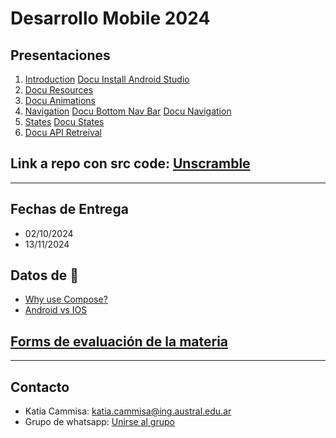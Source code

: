 # Desarrollo Mobile 2024

## Presentaciones
1. [Introduction](introduction) [Docu Install Android Studio](https://developer.android.com/codelabs/basic-android-kotlin-compose-install-android-studio?hl=es-419#0)
2. [Docu Resources](https://developer.android.com/guide/topics/resources/providing-resources?hl=es-419)
3. [Docu Animations](https://developer.android.com/develop/ui/compose/animation/introduction?hl=es-419)
4. [Navigation](navigation) [Docu Bottom Nav Bar](https://developer.android.com/develop/ui/compose/navigation?hl=es-419#bottom-nav) [Docu Navigation](https://developer.android.com/develop/ui/compose/navigation?hl=es-419h)
5. [States](states) [Docu States](https://developer.android.com/develop/ui/compose/state?hl=es-419)
6. [Docu API Retreival](https://www.geeksforgeeks.org/how-to-get-data-from-api-using-retrofit-library-in-android/)

## Link a repo con src code: [Unscramble](https://github.com/katiacammisa/Unscramble)
**************************************************

## Fechas de Entrega
* 02/10/2024
* 13/11/2024

## Datos de 🌈

* [Why use Compose?](https://developer.android.com/develop/ui/compose/why-adopt)
* [Android vs IOS](https://backlinko.com/iphone-vs-android-statistics)

## [Forms de evaluación de la materia](https://forms.gle/k6vuz8965myRfPN27)

**************************************************

## Contacto
* Katia Cammisa: [katia.cammisa@ing.austral.edu.ar](katia.cammisa@ing.austral.edu.ar)
* Grupo de whatsapp: [Unirse al grupo](https://chat.whatsapp.com/LRkpYekV5SD28p5fpQDupU)
